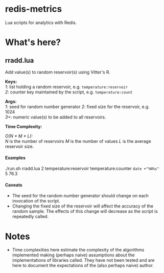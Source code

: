 redis-metrics
=============

Lua scripts for analytics with Redis.


What's here?
============

## rradd.lua

Add value(s) to random reservoir(s) using Vitter's R.

**Keys:**  
 *1*: list holding a random reservoir, e.g. `temperature:reservoir`  
 *2*: counter key maintained by the script, e.g. `temperature:count`  
 
**Args:**  
 *1*: seed for random number generator
 *2*: fixed size for the reservoir, e.g. 1024  
 *3+*: numeric value(s) to be added to all reservoirs.  

**Time Complexity:**  

*O(N * M * L):*  
  *N* is the number of reservoirs
  *M* is the number of values
  *L* is the average reservoir size.

#### Examples

./run.sh rradd.lua 2 temperature:reservoir temperature:counter `date +"%N%s"` 5 76.3

#### Caveats

* The seed for the random number generator should change on each invocation of
  the script.
* Changing the fixed size of the reservoir will affect the accuracy of the
  random sample. The effects of this change will decrease as the script is
  repeatedly called.


Notes
=====

* Time complexities here estimate the complexity of the algorithms implemented
  making (perhaps naive) assumptions about the implementations of libraries
  called. They have not been tested and are here to document the expectations
  of the (also perhaps naive) author.
